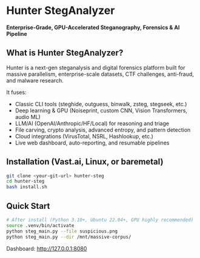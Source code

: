 # Hunter StegAnalyzer

**Enterprise-Grade, GPU-Accelerated Steganography, Forensics & AI Pipeline**

## What is Hunter StegAnalyzer?

Hunter is a next-gen steganalysis and digital forensics platform built for massive parallelism, enterprise-scale datasets, CTF challenges, anti-fraud, and malware research.

It fuses:
- Classic CLI tools (steghide, outguess, binwalk, zsteg, stegseek, etc.)
- Deep learning & GPU (Noiseprint, custom CNN, Vision Transformers, audio ML)
- LLM/AI (OpenAI/Anthropic/HF/Local) for reasoning and triage
- File carving, crypto analysis, advanced entropy, and pattern detection
- Cloud integrations (VirusTotal, NSRL, Hashlookup, etc.)
- Live web dashboard, auto-reporting, and resumable pipelines

## Installation (Vast.ai, Linux, or baremetal)

```bash
git clone <your-git-url> hunter-steg
cd hunter-steg
bash install.sh
```

## Quick Start

```bash
# After install (Python 3.10+, Ubuntu 22.04+, GPU highly recommended)
source .venv/bin/activate
python steg_main.py --file suspicious.png
python steg_main.py --dir /mnt/massive-corpus/
```

Dashboard: http://127.0.0.1:8080
